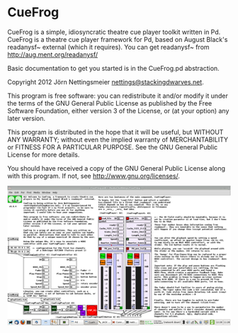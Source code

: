 CueFrog
=======

CueFrog is a simple, idiosyncratic theatre cue player toolkit written in Pd.
CueFrog is a theatre cue player framework for Pd, based on August Black's
readanysf~ external (which it requires). You can get readanysf~ from
http://aug.ment.org/readanysf/

Basic documentation to get you started is in the CueFrog.pd abstraction.

Copyright 2012 Jörn Nettingsmeier <nettings@stackingdwarves.net>.


This program is free software: you can redistribute it and/or modify
it under the terms of the GNU General Public License as published by
the Free Software Foundation, either version 3 of the License, or
(at your option) any later version.

This program is distributed in the hope that it will be useful,
but WITHOUT ANY WARRANTY; without even the implied warranty of
MERCHANTABILITY or FITNESS FOR A PARTICULAR PURPOSE.  See the
GNU General Public License for more details.

You should have received a copy of the GNU General Public License
along with this program.  If not, see <http://www.gnu.org/licenses/>.


![CueFrog.pd Screenshot](CueFrog-0.0.4-Screenshot.png "Screenshot of CueFrog.pd, the main documentation")